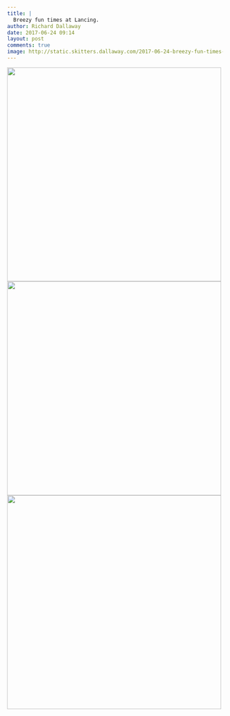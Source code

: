 ```yaml
---
title: |
  Breezy fun times at Lancing.
author: Richard Dallaway
date: 2017-06-24 09:14
layout: post
comments: true
image: http://static.skitters.dallaway.com/2017-06-24-breezy-fun-times-at-lancing-thumb-1-IMG_2543.JPG
---
```


<div>
        <a href="http://static.skitters.dallaway.com/2017-06-24-breezy-fun-times-at-lancing-fullsize-1-IMG_2543.JPG">
          <img src="http://static.skitters.dallaway.com/2017-06-24-breezy-fun-times-at-lancing-thumb-1-IMG_2543.JPG" width="500" height="500"/>
        </a>
      </div><div>
        <a href="http://static.skitters.dallaway.com/2017-06-24-breezy-fun-times-at-lancing-fullsize-2-FullSizeRender.jpg">
          <img src="http://static.skitters.dallaway.com/2017-06-24-breezy-fun-times-at-lancing-thumb-2-FullSizeRender.jpg" width="500" height="500"/>
        </a>
      </div><div>
        <a href="http://static.skitters.dallaway.com/2017-06-24-breezy-fun-times-at-lancing-fullsize-3-FullSizeRender.jpg">
          <img src="http://static.skitters.dallaway.com/2017-06-24-breezy-fun-times-at-lancing-thumb-3-FullSizeRender.jpg" width="500" height="500"/>
        </a>
      </div>


   
      